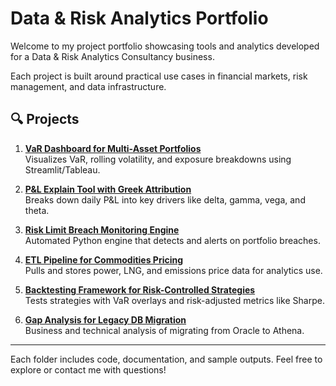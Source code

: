 # Data & Risk Analytics Portfolio

Welcome to my project portfolio showcasing tools and analytics developed for a Data & Risk Analytics Consultancy business.

Each project is built around practical use cases in financial markets, risk management, and data infrastructure.

## 🔍 Projects

1. **[VaR Dashboard for Multi-Asset Portfolios](./project-1-var-dashboard)**  
   Visualizes VaR, rolling volatility, and exposure breakdowns using Streamlit/Tableau.

2. **[P&L Explain Tool with Greek Attribution](./project-2-pnl-explain)**  
   Breaks down daily P&L into key drivers like delta, gamma, vega, and theta.

3. **[Risk Limit Breach Monitoring Engine](./project-3-limit-monitoring)**  
   Automated Python engine that detects and alerts on portfolio breaches.

4. **[ETL Pipeline for Commodities Pricing](./project-4-commodities-etl)**  
   Pulls and stores power, LNG, and emissions price data for analytics use.

5. **[Backtesting Framework for Risk-Controlled Strategies](./project-5-backtesting-framework)**  
   Tests strategies with VaR overlays and risk-adjusted metrics like Sharpe.

6. **[Gap Analysis for Legacy DB Migration](./project-6-gap-analysis)**  
   Business and technical analysis of migrating from Oracle to Athena.

---

Each folder includes code, documentation, and sample outputs. Feel free to explore or contact me with questions!
